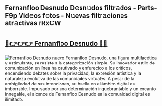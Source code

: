## Fernanfloo Desnudo D𝚎sn𝚞dos filtr𝚊dos - Parts-F9p Vid𝚎os f𝚘tos - N𝚞evas filtr𝚊ciones atr𝚊ctivas rRxCW

# <h2><a href="http://mb7um1r.tromn.icu/?c=Fernanfloo+Desnudo">🔗👉👉👉 Fernanfloo Desnudo 🔗🔗</a></h2>

[![Fernanfloo Desnudo nuevo](https://i.imgur.com/pEAQMta.gif)](http://mb7um1r.tromn.icu/?c=Fernanfloo+Desnudo)
Fernanfloo Desnudo, una figura multifacética y estimulante, se resiste a la categorización simple. Su innovador estilo de comunicación en línea ha cautivado y enfurecido a los críticos, encendiendo debates sobre la privacidad, la expresión artística y la naturaleza evolutiva de las comunidades virtuales. A pesar de la ambigüedad de sus intenciones, su huella en el ámbito digital es imborrable. Impulsado por una determinación inquebrantable y un encanto innegable, el alcance de Fernanfloo Desnudo en la comunidad digital es ilimitado.
